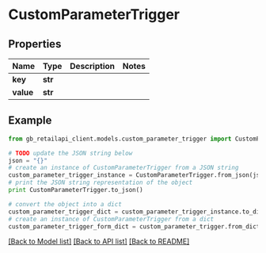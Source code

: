 # CustomParameterTrigger


## Properties
Name | Type | Description | Notes
------------ | ------------- | ------------- | -------------
**key** | **str** |  | 
**value** | **str** |  | 

## Example

```python
from gb_retailapi_client.models.custom_parameter_trigger import CustomParameterTrigger

# TODO update the JSON string below
json = "{}"
# create an instance of CustomParameterTrigger from a JSON string
custom_parameter_trigger_instance = CustomParameterTrigger.from_json(json)
# print the JSON string representation of the object
print CustomParameterTrigger.to_json()

# convert the object into a dict
custom_parameter_trigger_dict = custom_parameter_trigger_instance.to_dict()
# create an instance of CustomParameterTrigger from a dict
custom_parameter_trigger_form_dict = custom_parameter_trigger.from_dict(custom_parameter_trigger_dict)
```
[[Back to Model list]](../README.md#documentation-for-models) [[Back to API list]](../README.md#documentation-for-api-endpoints) [[Back to README]](../README.md)


